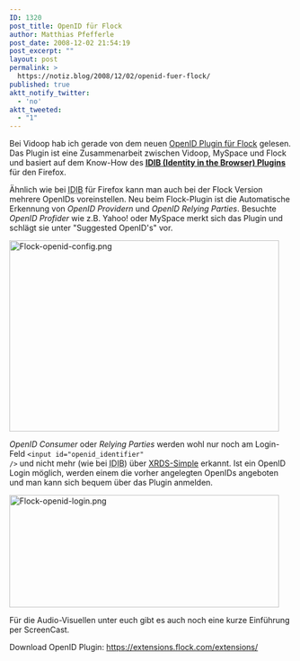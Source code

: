 ```yaml
---
ID: 1320
post_title: OpenID für Flock
author: Matthias Pfefferle
post_date: 2008-12-02 21:54:19
post_excerpt: ""
layout: post
permalink: >
  https://notiz.blog/2008/12/02/openid-fuer-flock/
published: true
aktt_notify_twitter:
  - 'no'
aktt_tweeted:
  - "1"
---
```

Bei Vidoop hab ich gerade von dem neuen <a href="http://blog.vidoop.com/2008/12/identity-in-the-browser-takes-a-big-step-forward/">OpenID Plugin für Flock</a> gelesen. Das Plugin ist eine Zusammenarbeit zwischen Vidoop, MySpace und Flock und basiert auf dem Know-How des <strong><a href="http://notiz.blog/2008/08/07/identity-in-the-browser-an-openid-firefox-extension/"><abbr title="Identity in the Browser">IDIB</abbr> (Identity in the Browser) Plugins</a></strong> für den Firefox.

Ähnlich wie bei <abbr title="Identity in the Browser">IDIB</abbr> für Firefox kann man auch bei der Flock Version mehrere OpenIDs voreinstellen. Neu beim Flock-Plugin ist die Automatische Erkennung von <em>OpenID Providern</em> und <em>OpenID Relying Parties</em>. Besuchte <em>OpenID Profider</em> wie z.B. Yahoo! oder MySpace merkt sich das Plugin und schlägt sie unter "Suggested OpenID's" vor.

<img class="aligncenter" src="http://notiz.blog/wp-content/uploads/2008/12/flock-openid-config.png" alt="Flock-openid-config.png" width="480" height="340" />

<em>OpenID Consumer</em> oder <em>Relying Parties</em> werden wohl nur noch am Login-Feld <code>&lt;input id="openid_identifier" /&gt;</code> und nicht mehr (wie bei <abbr title="Identity in the Browser">IDIB</abbr>) über <a href="http://code.google.com/p/idib/wiki/RelyingPartyImplementation">XRDS-Simple</a> erkannt. Ist ein OpenID Login möglich, werden einem die vorher angelegten OpenIDs angeboten und man kann sich bequem über das Plugin anmelden.

<img class="aligncenter" src="http://notiz.blog/wp-content/uploads/2008/12/flock-openid-login.png" alt="Flock-openid-login.png" width="480" height="200" />

Für die Audio-Visuellen unter euch gibt es auch noch eine kurze Einführung per ScreenCast.

<object type="application/x-shockwave-flash" style="width: 480px; height: 270px;" data="http://vimeo.com/moogaloop.swf?clip_id=2402686" ><param name="allowfullscreen" value="true" /><param name="allowscriptaccess" value="always" /><param name="movie" value="http://vimeo.com/moogaloop.swf?clip_id=2402686" /></object>

Download OpenID Plugin: <a href="https://extensions.flock.com/extensions/">https://extensions.flock.com/extensions/</a>